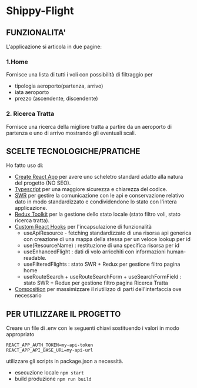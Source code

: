 # Shippy-Flight

## FUNZIONALITA'

L'applicazione si articola in due pagine:

### 1.Home
Fornisce una lista di tutti i voli con possibilità di filtraggio per
- tipologia aeroporto(partenza, arrivo)
- iata aeroporto
- prezzo (ascendente, discendente)

### 2. Ricerca Tratta
Fornisce una ricerca della migliore tratta a partire da un aeroporto di partenza e uno di arrivo mostrando gli eventuali scali.

## SCELTE TECNOLOGICHE/PRATICHE

Ho fatto uso di:
- [Create React App](https://github.com/facebook/create-react-app) per avere uno scheletro standard adatto alla natura del progetto (NO SEO).
- [Typescript](https://www.typescriptlang.org/) per una maggiore sicurezza e chiarezza del codice.
- [SWR](https://swr.vercel.app/) per gestire la comunicazione con le api e conservazione relativo dato in modo standardizzato e condividendone lo stato con l'intera applicazione. 
- [Redux Toolkit](https://redux-toolkit.js.org/) per la gestione dello stato locale (stato filtro voli, stato ricerca tratta).
- [Custom React Hooks](https://it.reactjs.org/docs/hooks-custom.html) per l'incapsulazione di funzionalità
    - useApiResource - fetching standardizzato di una risorsa api generica con creazione di una mappa della stessa per un veloce lookup per id
    - use(ResourceName) : restituzione di una specifica risorsa per id
    - useEnhancedFlight : dati di volo arricchiti con informazioni human-readable.
    - useFilteredFlights : stato SWR + Redux per gestione filtro pagina home
    - useRouteSearch + useRouteSearchForm + useSearchFormField : stato SWR + Redux per gestione filtro pagina Ricerca Tratta
- [Composition](https://it.reactjs.org/docs/composition-vs-inheritance.html) per massimizzare il riutilizzo di parti dell'interfaccia ove necessario 


## PER UTILIZZARE IL PROGETTO

Creare un file di .env con le seguenti chiavi sostituendo i valori in modo appropriato

```
REACT_APP_AUTH_TOKEN=my-api-token
REACT_APP_API_BASE_URL=my-api-url
```

utilizzare gli scripts in package.json a necessità.
- esecuzione locale `npm start`
- build produzione `npm run build`
